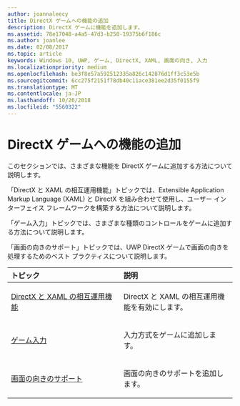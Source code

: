 ```yaml
---
author: joannaleecy
title: DirectX ゲームへの機能の追加
description: DirectX ゲームに機能を追加します。
ms.assetid: 78e17048-a4a5-47d3-b250-19375b6f186c
ms.author: joanlee
ms.date: 02/08/2017
ms.topic: article
keywords: Windows 10, UWP, ゲーム, DirectX, XAML, 画面の向き, 入力
ms.localizationpriority: medium
ms.openlocfilehash: be3f8e57a592512335a826c142876d1ff3c53e5b
ms.sourcegitcommit: 6cc275f2151f78db40c11ace381ee2d35f0155f9
ms.translationtype: MT
ms.contentlocale: ja-JP
ms.lasthandoff: 10/26/2018
ms.locfileid: "5560322"
---
```

# <a name="add-features-to-directx-games"></a>DirectX ゲームへの機能の追加

このセクションでは、さまざまな機能を DirectX ゲームに追加する方法について説明します。

「DirectX と XAML の相互運用機能」トピックでは、Extensible Application Markup Language (XAML) と DirectX を組み合わせて使用し、ユーザー インターフェイス フレームワークを構築する方法について説明します。

「ゲーム入力」トピックでは、さまざまな種類のコントロールをゲームに追加する方法について説明します。

「画面の向きのサポート」トピックでは、UWP DirectX ゲームで画面の向きを処理するためのベスト プラクティスについて説明します。

<table>
<colgroup>
<col width="50%" />
<col width="50%" />
</colgroup>
<thead>
<tr class="header">
<th align="left">トピック</th>
<th align="left">説明</th>
</tr>
</thead>
<tbody>
<tr class="odd">
<td align="left"><p><a href="directx-and-xaml-interop.md">DirectX と XAML の相互運用機能</a></p></td>
<td align="left"><p>DirectX と XAML の相互運用機能を有効にします。</p></td>
</tr>
<tr class="even">
<td align="left"><p><a href="directx-game-input.md">ゲーム入力</a></p></td>
<td align="left"><p>入力方式をゲームに追加します。</p></td>
</tr>
<tr class="odd">
<td align="left"><p><a href="supporting-screen-rotation-directx-and-cpp.md">画面の向きのサポート</a></p></td>
<td align="left"><p>画面の向きのサポートを追加します。</p></td>
</tr>
</tbody>
</table>